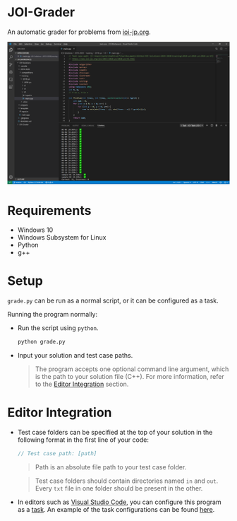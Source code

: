 # JOI-Grader
An automatic grader for problems from [ioi-jp.org](https://www.ioi-jp.org/).

![Screenshot](images/screenshot.png)

# Requirements
* Windows 10
* Windows Subsystem for Linux
* Python
* g++

# Setup
``grade.py`` can be run as a normal script, or it can be configured as a task.

Running the program normally:
* Run the script using ``python``.
    ```bash
    python grade.py
    ```
* Input your solution and test case paths.
    > The program accepts one optional command line argument, which is the path to your solution file (C++). For more information, refer to the [Editor Integration](#Editor-Integration) section.

# Editor Integration
* Test case folders can be specified at the top of your solution in the following format in the first line of your code:
    ```cpp
    // Test case path: [path]
    ```
    > Path is an absolute file path to your test case folder.

    > Test case folders should contain directories named ``in`` and ``out``. Every ``txt`` file in one folder should be present in the other.
* In editors such as [Visual Studio Code](https://code.visualstudio.com/), you can configure this program as a [task](https://code.visualstudio.com/Docs/editor/tasks). An example of the task configurations can be found [here](https://github.com/KentoNishi/JOI-Solutions/tree/master/.vscode).
